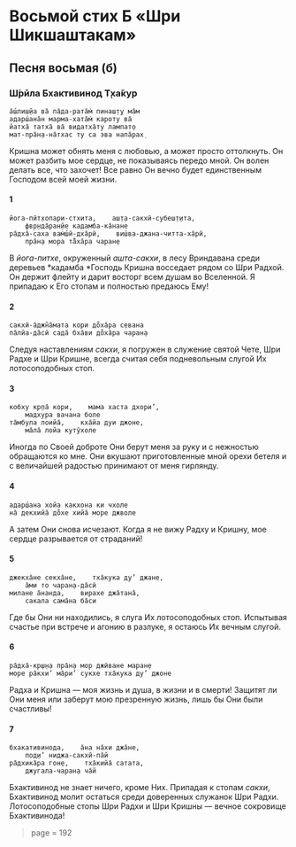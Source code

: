 # Восьмой стих Б «Шри Шикшаштакам»

## Песня восьмая (б)

### Ш́рӣла Бхактивинод Т̣ха̄кур

    а̄ш́лиш̣йа ва̄ па̄да-рата̄м̇ пинаш̣т̣у ма̄м
    адарш́ана̄н марма-хата̄м̇ кароту ва̄
    йатха̄ татха̄ ва̄ видатха̄ту лампат̣о
    мат-пра̄н̣а-на̄тхас ту са эва напа̄рах̣

Кришна может обнять меня с любовью, а может просто оттолкнуть. Он может разбить мое сердце, не показываясь передо мной. Он волен делать все, что захочет! Все равно Он вечно будет единственным Господом всей моей жизни.

#### 1

    йога-пӣт̣хопари-стхита,    аш̣т̣а-сакхӣ-субеш̣т̣ита,
        фвр̣нда̄ран̣йе кадамба-ка̄нане
    ра̄дха̄-саха вам̇ш́ӣ-дха̄рӣ,    виш́ва-джана-читта-ха̄рӣ,
        пра̄н̣а мора та̄̐ха̄ра чаран̣е

В *йога-питхе*, окруженный *ашта-сакхи*, в лесу Вриндавана среди деревьев *кадамба *Господь Кришна восседает рядом со Шри Радхой. Он держит флейту и дарит восторг всем душам во Вселенной. Я припадаю к Его стопам и полностью предаюсь Ему!

#### 2

    сакхӣ-а̄джн̃а̄мата кори до̐ха̄ра севана
    па̄лйа-да̄сӣ сада̄ бха̄ви до̐ха̄ра чаран̣а

Следуя наставлениям *сакхи*, я погружен в служение святой Чете, Шри Радхе и Шри Кришне, всегда считая себя подневольным слугой Их лотосоподобных стоп.

#### 3

    кобху кр̣па̄ кори,    мама хаста дхори’,
        мадхура вачана боле
    та̄мбула лоийа̄,    кха̄йа дуи джоне,
        ма̄ла̄ лойа кутӯхоле

Иногда по Своей доброте Они берут меня за руку и с нежностью обращаются ко мне. Они вкушают приготовленные мной орехи бетеля и с величайшей радостью принимают от меня гирлянду.

#### 4

    адарш́ана хойа какхона ки чхоле
    на̄ декхийа̄ до̐хе хийа̄ море джволе

А затем Они снова исчезают. Когда я не вижу Радху и Кришну, мое сердце разрывается от страданий!

#### 5

    джекха̄не секха̄не,    тха̄кука ду’ джане,
        а̄ми то чаран̣а-да̄сӣ
    милане а̄нанда,    вирахе джа̄тана̄,
        сакала сама̄на ба̄си

Где бы Они ни находились, я слуга Их лотосоподобных стоп. Испытывая счастье при встрече и агонию в разлуке, я остаюсь Их вечным слугой.

#### 6

    ра̄дха̄-кр̣ш̣н̣а пра̄н̣а мор джӣване маран̣е
    море ра̄кхи’ ма̄ри’ сукхе тха̄кука ду’ джоне

Радха и Кришна — моя жизнь и душа, в жизни и в смерти! Защитят ли Они меня или заберут мою презренную жизнь, лишь бы Они были счастливы!

#### 7

    бхакативинода,    а̄на на̄хи джа̄не,
        под̣и’ ниджа-сакхӣ-па̄й
    ра̄дхика̄ра гон̣е,    тха̄кийа̄ сатата,
        джугала-чаран̣а ча̄й

Бхактивинод не знает ничего, кроме Них. Припадая к стопам *сакхи*, Бхактивинод молит остаться среди доверенных служанок Шри Радхи. Лотосоподобные стопы Шри Радхи и Шри Кришны — вечное сокровище Бхактивинода!


> page = 192

